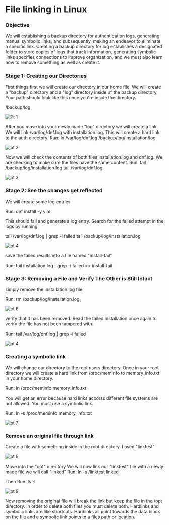 # File linking in Linux

### Objective

We will establishing a backup directory for authentication logs, generating manual symbolic links, and subsequently, making an endeavor to eliminate a specific link. Creating a backup directory for log establishes a designated folder to store
copies of logs that track information, generating symbolic links specifies connections to improve organization, and we must also learn how to remove something as well as create it.

### Stage 1: Creating our Directories

First things first we will create our directory in our home file. We will create a "backup" directory and a "log" directory inside of the backup directory. Your path should look like this once you're inside the directory.

/backup/log

![Pt 1](https://github.com/Magee3/Creating-a-Backup-Directory-Using-Linux/assets/134301259/73acb0cc-df9d-4b19-86c4-646f59e45b0b)



After you move into your newly made "log" directory we will create a link. We will link /var/log/dnf.log with installation.log. This will create a hard link to the auth directory.
Run:
ln /var/log/dnf.log /backup/log/installation/log

![pt 2](https://github.com/Magee3/Creating-a-Backup-Directory-Using-Linux/assets/134301259/b901538c-bf00-4b89-992c-8fda0a5f5d85)

Now we will check the contents of both files installation.log and dnf.log. We are checking to make sure the files have the same content.
Run: 
tail /backup/log/installation.log
tail /var/log/dnf.log

![pt 3](https://github.com/Magee3/Creating-a-Backup-Directory-Using-Linux/assets/134301259/f029d998-a77d-4fa6-8f9c-8ac34a448ea0)

### Stage 2: See the changes get reflected

We will create some log entries.

Run:
dnf install -y vim

This should fail and generate a log entry. Search for the failed attempt in the logs by running

tail /var/log/dnf.log | grep -i failed
tail /backup/log/installation.log

![pt 4](https://github.com/Magee3/Creating-a-Backup-Directory-Using-Linux/assets/134301259/b7951fcc-4555-4f82-bd39-c33e1df002d2)

save the failed results into a file named "install-fail"

Run:
tail installation.log | grep -i failed >> install-fail

### Stage 3: Removing a File and Verify The Other is Still Intact

simply remove the installation.log file

Run:
rm /backup/log/installation.log

![pt 6](https://github.com/Magee3/Creating-a-Backup-Directory-Using-Linux/assets/134301259/43725a7b-9f38-4617-bbef-1655502163c8)

verify that it has been removed.
Read the failed installation once again to verify the file has not been tampered with.

Run:
tail /var/log/dnf.log | grep -i failed

![pt 4](https://github.com/Magee3/Creating-a-Backup-Directory-Using-Linux/assets/134301259/49f5a071-ffdc-4a10-8305-8d738338b051)


### Creating a symbolic link

We will change our directory to the root users directory.
Once in your root directory we will create a hard link from /proc/meminfo to memory_info.txt in your home directory.

Run: ln /proc/meminfo memory_info.txt

You will get an error because hard links accorss different file systems are not allowed. You must use a symbolic link.

Run: ln -s /proc/meminfo memory_info.txt

![pt 7](https://github.com/Magee3/Creating-a-Backup-Directory-Using-Linux/assets/134301259/07527007-f0c1-46f9-8ba1-dd33fd82df5c)

### Remove an original file through link

Create a file with something inside in the root directory. I used "linktest"

![pt 8](https://github.com/Magee3/Creating-a-Backup-Directory-Using-Linux/assets/134301259/59454bd2-dff2-4d9e-9f40-c54942bbb975)

Move into the "opt" directory
We will now link our "linktest" file with a newly made file we will call "linked"
Run: 
ln -s /linktest linked

Then Run: 
ls -l

![pt 9](https://github.com/Magee3/Creating-a-Backup-Directory-Using-Linux/assets/134301259/0b850510-0b49-4651-a00f-101231ddfeb2)

Now removing the original file will break the link but keep the file in the /opt directory. In order to delete both files you must delete both. Hardlinks and symbolic links are like shortcuts.
Hardlinks all point towards the data block on the file and a symbolic link points to a files path or location.



